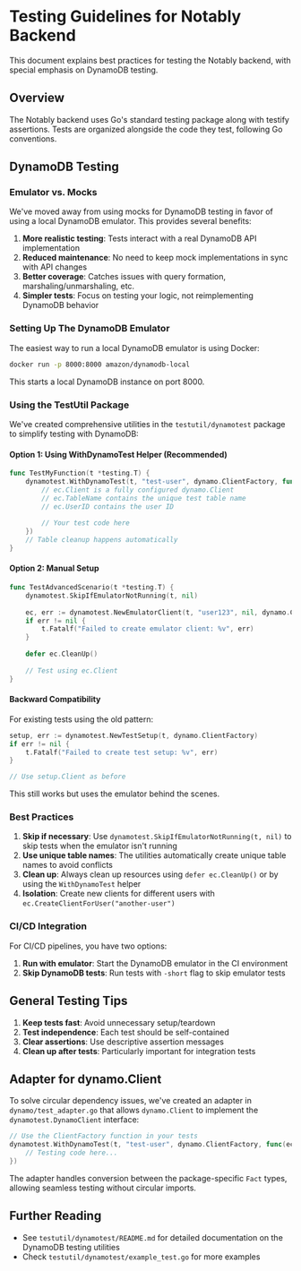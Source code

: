 # Testing Guidelines for Notably Backend

This document explains best practices for testing the Notably backend, with special emphasis on DynamoDB testing.

## Overview

The Notably backend uses Go's standard testing package along with testify assertions. Tests are organized alongside the code they test, following Go conventions.

## DynamoDB Testing

### Emulator vs. Mocks

We've moved away from using mocks for DynamoDB testing in favor of using a local DynamoDB emulator. This provides several benefits:

1. **More realistic testing**: Tests interact with a real DynamoDB API implementation
2. **Reduced maintenance**: No need to keep mock implementations in sync with API changes
3. **Better coverage**: Catches issues with query formation, marshaling/unmarshaling, etc.
4. **Simpler tests**: Focus on testing your logic, not reimplementing DynamoDB behavior

### Setting Up The DynamoDB Emulator

The easiest way to run a local DynamoDB emulator is using Docker:

```sh
docker run -p 8000:8000 amazon/dynamodb-local
```

This starts a local DynamoDB instance on port 8000.

### Using the TestUtil Package

We've created comprehensive utilities in the `testutil/dynamotest` package to simplify testing with DynamoDB:

#### Option 1: Using WithDynamoTest Helper (Recommended)

```go
func TestMyFunction(t *testing.T) {
    dynamotest.WithDynamoTest(t, "test-user", dynamo.ClientFactory, func(ec *dynamotest.EmulatorClient) {
        // ec.Client is a fully configured dynamo.Client
        // ec.TableName contains the unique test table name
        // ec.UserID contains the user ID
        
        // Your test code here
    })
    // Table cleanup happens automatically
}
```

#### Option 2: Manual Setup

```go
func TestAdvancedScenario(t *testing.T) {
    dynamotest.SkipIfEmulatorNotRunning(t, nil)
    
    ec, err := dynamotest.NewEmulatorClient(t, "user123", nil, dynamo.ClientFactory)
    if err != nil {
        t.Fatalf("Failed to create emulator client: %v", err)
    }
    
    defer ec.CleanUp()
    
    // Test using ec.Client
}
```

#### Backward Compatibility

For existing tests using the old pattern:

```go
setup, err := dynamotest.NewTestSetup(t, dynamo.ClientFactory)
if err != nil {
    t.Fatalf("Failed to create test setup: %v", err)
}

// Use setup.Client as before
```

This still works but uses the emulator behind the scenes.

### Best Practices

1. **Skip if necessary**: Use `dynamotest.SkipIfEmulatorNotRunning(t, nil)` to skip tests when the emulator isn't running
2. **Use unique table names**: The utilities automatically create unique table names to avoid conflicts
3. **Clean up**: Always clean up resources using `defer ec.CleanUp()` or by using the `WithDynamoTest` helper
4. **Isolation**: Create new clients for different users with `ec.CreateClientForUser("another-user")`

### CI/CD Integration

For CI/CD pipelines, you have two options:

1. **Run with emulator**: Start the DynamoDB emulator in the CI environment
2. **Skip DynamoDB tests**: Run tests with `-short` flag to skip emulator tests

## General Testing Tips

1. **Keep tests fast**: Avoid unnecessary setup/teardown
2. **Test independence**: Each test should be self-contained
3. **Clear assertions**: Use descriptive assertion messages
4. **Clean up after tests**: Particularly important for integration tests

## Adapter for dynamo.Client

To solve circular dependency issues, we've created an adapter in `dynamo/test_adapter.go` that allows `dynamo.Client` to implement the `dynamotest.DynamoClient` interface:

```go
// Use the ClientFactory function in your tests
dynamotest.WithDynamoTest(t, "test-user", dynamo.ClientFactory, func(ec *dynamotest.EmulatorClient) {
    // Testing code here...
})
```

The adapter handles conversion between the package-specific `Fact` types, allowing seamless testing without circular imports.

## Further Reading

- See `testutil/dynamotest/README.md` for detailed documentation on the DynamoDB testing utilities
- Check `testutil/dynamotest/example_test.go` for more examples